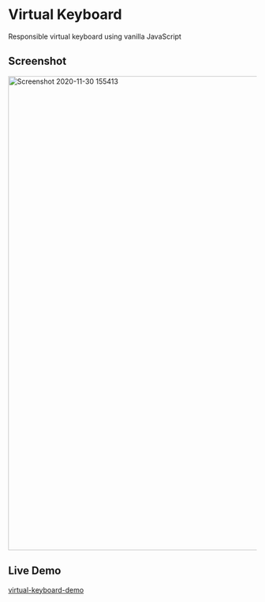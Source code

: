 # Virtual Keyboard
Responsible virtual keyboard using  vanilla JavaScript
## Screenshot
<img width="960" alt="Screenshot 2020-11-30 155413" src="https://user-images.githubusercontent.com/72983747/100607700-c0b72780-3324-11eb-914f-1dca9d4a44d1.png">

## Live Demo
[virtual-keyboard-demo](https://anarseferrov.github.io/virtual-keyboard/)

